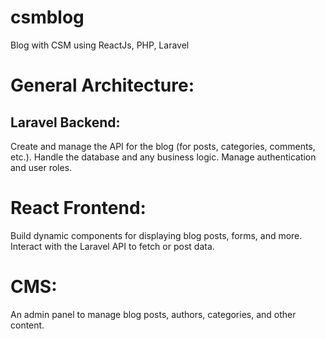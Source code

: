 # csmblog
 Blog with CSM using ReactJs, PHP, Laravel
 
# General Architecture:

## Laravel Backend:

Create and manage the API for the blog (for posts, categories, comments, etc.).
Handle the database and any business logic.
Manage authentication and user roles.

# React Frontend:

Build dynamic components for displaying blog posts, forms, and more.
Interact with the Laravel API to fetch or post data.

# CMS:

An admin panel to manage blog posts, authors, categories, and other content.
